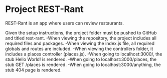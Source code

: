 # Project REST-Rant

REST-Rant is an app where users can review restaurants.

Given the setup instructions, the project folder must be pushed to GitHub and titled rest-rant.
-When viewing the repository, the project includes all required files and packages.
-When viewing the index.js file, all required globals and routes are included.
-When viewing the controllers folder, it includes a places controller (places.js).
-When going to localhost:3000/, the stub Hello World! is rendered.
-When going to localhost:3000/places, the stub GET /places is rendered.
-When going to localhost:3000/anything, the stub 404 page is rendered.